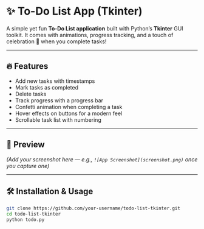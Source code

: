 # ✨ To-Do List App (Tkinter)

A simple yet fun **To-Do List application** built with Python’s **Tkinter** GUI toolkit. It comes with animations, progress tracking, and a touch of celebration 🎉 when you complete tasks!  

---

## 🔥 Features
-  Add new tasks with timestamps  
-  Mark tasks as completed  
-  Delete tasks  
-  Track progress with a progress bar  
-  Confetti animation when completing a task  
-  Hover effects on buttons for a modern feel  
-  Scrollable task list with numbering  

---

## 📸 Preview  
*(Add your screenshot here — e.g., `![App Screenshot](screenshot.png)` once you capture one)*  

---

## 🛠️ Installation & Usage
```bash
git clone https://github.com/your-username/todo-list-tkinter.git
cd todo-list-tkinter
python todo.py
